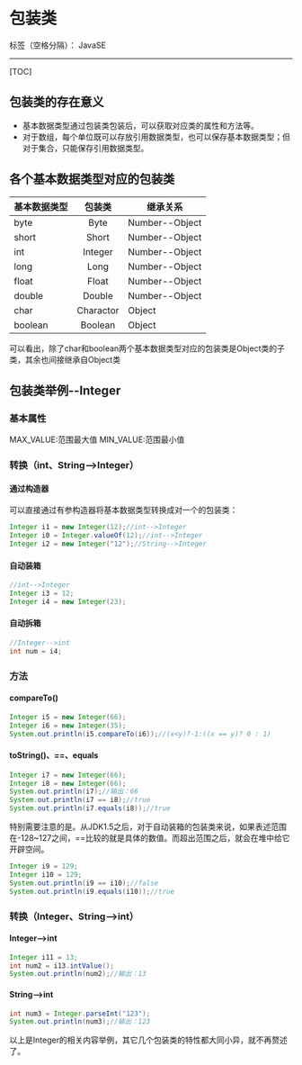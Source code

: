 ﻿# 包装类

标签（空格分隔）： JavaSE

---
[TOC]

## 包装类的存在意义
- 基本数据类型通过包装类包装后，可以获取对应类的属性和方法等。
- 对于数组，每个单位既可以存放引用数据类型，也可以保存基本数据类型；但对于集合，只能保存引用数据类型。

## 各个基本数据类型对应的包装类

|基本数据类型|包装类|继承关系|
|---|:-----:|----|
|byte|Byte|Number--Object|
|short|Short|Number--Object|
|int|Integer|Number--Object|
|long|Long|Number--Object|
|float|Float|Number--Object|
|double|Double|Number--Object|
|char|Charactor|Object|
|boolean|Boolean|Object|

可以看出，除了char和boolean两个基本数据类型对应的包装类是Object类的子类，其余也间接继承自Object类

## 包装类举例--Integer

### 基本属性

MAX_VALUE:范围最大值
MIN_VALUE:范围最小值

### **转换（int、String-->Integer）**

#### **通过构造器**

可以直接通过有参构造器将基本数据类型转换成对一个的包装类：

```java
Integer i1 = new Integer(12);//int-->Integer
Integer i0 = Integer.valueOf(12);//int-->Integer
Integer i2 = new Integer("12");//String-->Integer
```

#### **自动装箱**

```java
//int-->Integer
Integer i3 = 12;
Integer i4 = new Integer(23);
```

#### **自动拆箱**

```java
//Integer-->int
int num = i4;
```

### 方法

#### compareTo()

```java
Integer i5 = new Integer(66);
Integer i6 = new Integer(35);
System.out.println(i5.compareTo(i6));//(x<y)?-1:((x == y)? 0 : 1)
```

#### toString()、==、equals

```java
Integer i7 = new Integer(66);
Integer i8 = new Integer(66);
System.out.println(i7);//输出：66
System.out.println(i7 == i8);//true
System.out.println(i7.equals(i8));//true
```

特别需要注意的是。从JDK1.5之后，对于自动装箱的包装类来说，如果表述范围在-128~127之间，==比较的就是具体的数值。而超出范围之后，就会在堆中给它开辟空间。

```java
Integer i9 = 129;
Integer i10 = 129;
System.out.println(i9 == i10);//false
System.out.println(i9.equals(i10));//true
```

### **转换（Integer、String-->int）**
#### **Integer-->int**

```java
Integer i11 = 13;
int num2 = i13.intValue();
System.out.println(num2);//输出：13
```

#### **String-->int**

```java
int num3 = Integer.parseInt("123");
System.out.println(num3);//输出：123
```

以上是Integer的相关内容举例，其它几个包装类的特性都大同小异，就不再赘述了。








